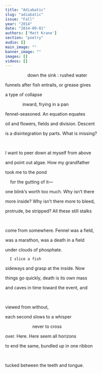 ```yaml
---
title: "Adiabatic"
slug: "adiabatic"
issue: "Fall"
year: "2014"
date: "2014-09-01"
authors: ['Matt Krane']
section: "poetry"
audio: []
main_image: ""
banner_image: ""
images: []
videos: []
---
```

                  down the sink : rushed water

funnels after fish entrails, or grease gives

a type of collapse 

                inward, frying in a pan

fennel-seasoned. An equation equates 

oil and flowers, fields and division. Descent

is a disintegration by parts. What is missing?

 

I want to peer down at myself from above

and point out algae. How my grandfather

took me to the pond 

       for the gutting of it—

one blink’s worth too much. Why isn’t there 

more inside? Why isn’t there more to bleed, 

protrude, be stripped? All these still stalks

 

come from somewhere. Fennel was a field,

was a marathon, was a death in a field 

under clouds of phosphate.

      I slice a fish

sideways and grasp at the inside. Now

things go quickly, death is its own mass

and caves in time toward the event, and

 

viewed from without,

each second slows to a whisper

                         never to cross

over. Here. Here seem all horizons 

to end the same, bundled up in one ribbon 

 

tucked between the teeth and tongue.

